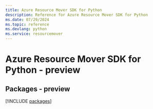 ```yaml
---
title: Azure Resource Mover SDK for Python
description: Reference for Azure Resource Mover SDK for Python
ms.date: 07/29/2024
ms.topic: reference
ms.devlang: python
ms.service: resourcemover
---
```

# Azure Resource Mover SDK for Python - preview
## Packages - preview
[!INCLUDE [packages](resource-mover-index.md)]